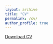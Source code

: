 ```yaml
---
layout: archive
title: "CV"
permalink: /cv/
author_profile: true
---
```


[Download CV](../files/CV_Vardan_Barsegyan_EN.pdf)
